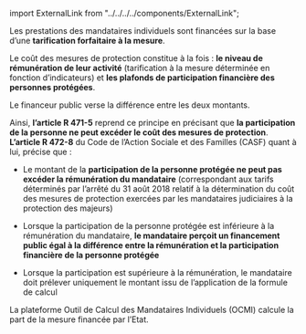 import ExternalLink from "../../../../components/ExternalLink";

Les prestations des mandataires individuels sont financées sur la base d’une **tarification forfaitaire à la mesure**.
<br/>

Le coût des mesures de protection constitue à la fois : **le niveau de rémunération de leur activité** (tarification à la mesure déterminée en fonction d’indicateurs) et **les plafonds de participation financière des personnes protégées**.
<br/>

Le financeur public verse la différence entre les deux montants.
<br/>

Ainsi, **l’article R 471-5** reprend ce principe en précisant que **la participation de la personne ne peut excéder le coût des mesures de protection**.
**L’article R 472-8** du Code de l’Action Sociale et des Familles (CASF) quant à lui, précise que :

- Le montant de la **participation de la personne protégée ne peut pas excéder la rémunération du mandataire** (correspondant aux tarifs déterminés par l’arrêté du 31 août 2018 relatif à la détermination du coût des mesures de protection exercées par les mandataires judiciaires à la protection des majeurs)

- Lorsque la participation de la personne protégée est inférieure à la rémunération du mandataire, **le mandataire perçoit un financement public égal à la différence entre la rémunération et la participation financière de la personne protégée**

- Lorsque la participation est supérieure à la rémunération, le mandataire doit prélever uniquement le montant issu de l’application de la formule de calcul
  <br/>

La plateforme <ExternalLink href="https://dgcs-alt.social.gouv.fr/dgcs/ocmi">Outil de Calcul des Mandataires Individuels</ExternalLink> (OCMI) calcule la part de la mesure financée par l’Etat.

